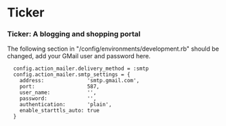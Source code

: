 # Ticker
### Ticker: A blogging and shopping portal

The following section in "/config/environments/development.rb" should be changed, add your GMail user and password here.

```
  config.action_mailer.delivery_method = :smtp
  config.action_mailer.smtp_settings = {
    address:              'smtp.gmail.com',
    port:                 587,
    user_name:            '',
    password:             '',
    authentication:       'plain',
    enable_starttls_auto: true
  }
```